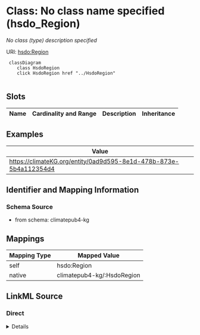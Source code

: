 

# Class: No class name specified (hsdo_Region)


_No class (type) description specified_





URI: [hsdo:Region](http://schema.org/Region)






```mermaid
 classDiagram
    class HsdoRegion
    click HsdoRegion href "../HsdoRegion"
      
```




<!-- no inheritance hierarchy -->


## Slots

| Name | Cardinality and Range | Description | Inheritance |
| ---  | --- | --- | --- |










## Examples

| Value |
| --- |
| https://climateKG.org/entity/0ad9d595-8e1d-478b-873e-5b4a112354d4 |


## Identifier and Mapping Information







### Schema Source


* from schema: climatepub4-kg




## Mappings

| Mapping Type | Mapped Value |
| ---  | ---  |
| self | hsdo:Region |
| native | climatepub4-kg/:HsdoRegion |







## LinkML Source

<!-- TODO: investigate https://stackoverflow.com/questions/37606292/how-to-create-tabbed-code-blocks-in-mkdocs-or-sphinx -->

### Direct

<details>
```yaml
name: hsdo_Region
conforms_to: No schema conformance document specified
description: No class (type) description specified
title: No class name specified
notes:
- Class with 69 occurrences.
examples:
- value: https://climateKG.org/entity/0ad9d595-8e1d-478b-873e-5b4a112354d4
from_schema: climatepub4-kg
rank: 1000
class_uri: hsdo:Region

```
</details>

### Induced

<details>
```yaml
name: hsdo_Region
conforms_to: No schema conformance document specified
description: No class (type) description specified
title: No class name specified
notes:
- Class with 69 occurrences.
examples:
- value: https://climateKG.org/entity/0ad9d595-8e1d-478b-873e-5b4a112354d4
from_schema: climatepub4-kg
rank: 1000
class_uri: hsdo:Region

```
</details>